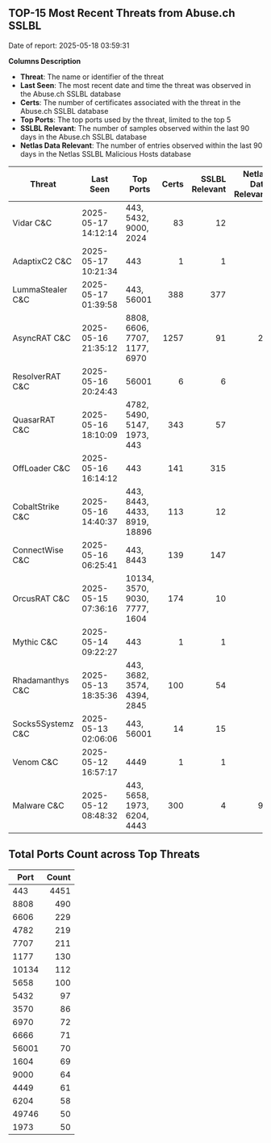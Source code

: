 ## TOP-15 Most Recent Threats from Abuse.ch SSLBL
Date of report: 2025-05-18 03:59:31

**Columns Description**
- **Threat**: The name or identifier of the threat
- **Last Seen**: The most recent date and time the threat was observed in the Abuse.ch SSLBL database
- **Certs**: The number of certificates associated with the threat in the Abuse.ch SSLBL database
- **Top Ports**: The top ports used by the threat, limited to the top 5
- **SSLBL Relevant**: The number of samples observed within the last 90 days in the Abuse.ch SSLBL database
- **Netlas Data Relevant**: The number of entries observed within the last 90 days in the Netlas SSLBL Malicious Hosts database



| Threat                     | Last Seen           | Top Ports          | Certs        | SSLBL Relevant   | Netlas Data Relevant  |
|----------------------------|---------------------|--------------------|-------------:|-----------------:|----------------------:|
| Vidar C&C                  | 2025-05-17 14:12:14 | 443, 5432, 9000, 2024 | 83 | 12 | 6 |
| AdaptixC2 C&C              | 2025-05-17 10:21:34 | 443 | 1 | 1 | 1 |
| LummaStealer C&C           | 2025-05-17 01:39:58 | 443, 56001 | 388 | 377 | 0 |
| AsyncRAT C&C               | 2025-05-16 21:35:12 | 8808, 6606, 7707, 1177, 6970 | 1257 | 91 | 21 |
| ResolverRAT C&C            | 2025-05-16 20:24:43 | 56001 | 6 | 6 | 0 |
| QuasarRAT C&C              | 2025-05-16 18:10:09 | 4782, 5490, 5147, 1973, 443 | 343 | 57 | 2 |
| OffLoader C&C              | 2025-05-16 16:14:12 | 443 | 141 | 315 | 0 |
| CobaltStrike C&C           | 2025-05-16 14:40:37 | 443, 8443, 4433, 8919, 18896 | 113 | 12 | 6 |
| ConnectWise C&C            | 2025-05-16 06:25:41 | 443, 8443 | 139 | 147 | 5 |
| OrcusRAT C&C               | 2025-05-15 07:36:16 | 10134, 3570, 9030, 7777, 1604 | 174 | 10 | 0 |
| Mythic C&C                 | 2025-05-14 09:22:27 | 443 | 1 | 1 | 0 |
| Rhadamanthys C&C           | 2025-05-13 18:35:36 | 443, 3682, 3574, 4394, 2845 | 100 | 54 | 6 |
| Socks5Systemz C&C          | 2025-05-13 02:06:06 | 443, 56001 | 14 | 15 | 8 |
| Venom C&C                  | 2025-05-12 16:57:17 | 4449 | 1 | 1 | 0 |
| Malware C&C                | 2025-05-12 08:48:32 | 443, 5658, 1973, 6204, 4443 | 300 | 4 | 90 |

## Total Ports Count across Top Threats
| Port       | Count      |
|------------|-----------:|
| 443 | 4451 |
| 8808 | 490 |
| 6606 | 229 |
| 4782 | 219 |
| 7707 | 211 |
| 1177 | 130 |
| 10134 | 112 |
| 5658 | 100 |
| 5432 | 97 |
| 3570 | 86 |
| 6970 | 72 |
| 6666 | 71 |
| 56001 | 70 |
| 1604 | 69 |
| 9000 | 64 |
| 4449 | 61 |
| 6204 | 58 |
| 49746 | 50 |
| 1973 | 50 |